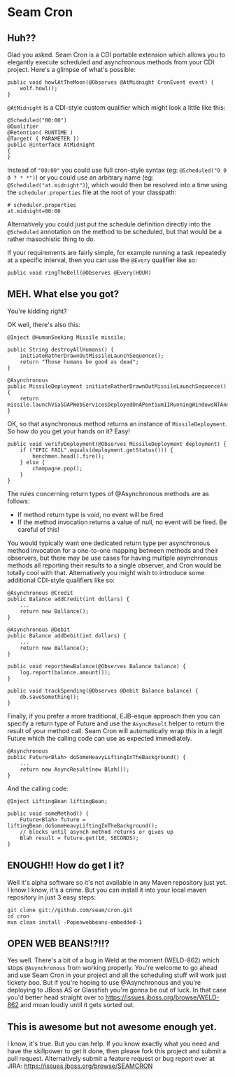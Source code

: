 # Seam Cron

## Huh??

Glad you asked. Seam Cron is a CDI portable extension which allows you to 
elegantly execute scheduled and asynchronous methods from your CDI project.
Here's a glimpse of what's possible:

    public void howlAtTheMoon(@Observes @AtMidnight CronEvent event) {
        wolf.howl();
    }

`@AtMidnight` is a CDI-style custom qualifier which might look a little like this:

    @Scheduled("00:00")
    @Qualifier
    @Retention( RUNTIME )
    @Target( { PARAMETER })
    public @interface AtMidnight
    {
    }

Instead of `"00:00"` you could use full cron-style syntax (eg: `@Scheduled("0 0 0 ? * *")`)
or you could use an arbitrary name (eg: `@Scheduled("at.midnight")`), which would then 
be resolved into a time using the `scheduler.properties` file at the root of your classpath:

    # scheduler.properties
    at.midnight=00:00

Alternatively you could just put the schedule definition directly into the `@Scheduled` 
annotation on the method to be scheduled, but that would be a rather masochistic thing to do.

If your requirements are fairly simple, for example running a task repeatedly at 
a specific interval, then you can use the `@Every` qualifier like so:

    public void ringTheBell(@Observes @Every(HOUR)

## MEH. What else you got?

You're kidding right?

OK well, there's also this:

    @Inject @HumanSeeking Missile missile;

    public String destroyAllHumans() {
        initiateRatherDrawnOutMissileLaunchSequence();
        return "Those humans be good as dead";
    }

    @Asynchronous
    public MissileDeployment initiateRatherDrawnOutMissileLaunchSequence() {
        return missile.launchViaSOAPWebServicesDeployedOnAPentiumIIRunningWindowsNTAndNortonAntiVirus();
    }

OK, so that asynchronous method returns an instance of `MissileDeployment`. 
So how do you get your hands on it? Easy!

    public void verifyDeployment(@Observes MissileDeployment deployment) {
        if ("EPIC FAIL".equals(deployment.getStatus())) {
            henchmen.head().fire();
        } else {
            champagne.pop();
        }
    }

The rules concerning return types of @Asynchronous methods are as follows:

* If method return type is void, no event will be fired
* If the method invocation returns a value of null, no event will be fired. Be careful of this!

You would typically want one dedicated return type per asynchronous method invocation
for a one-to-one mapping between methods and their observers, but there may be use
cases for having multiple asynchronous methods all reporting their results to a single
observer, and Cron would be totally cool with that. Alternatively you might wish
to introduce some additional CDI-style qualifiers like so:

    @Asynchronous @Credit
    public Balance addCredit(int dollars) {
        ...
        return new Ballance();
    }

    @Asynchronous @Debit
    public Balance addDebit(int dollars) {
        ...
        return new Ballance();
    }

    public void reportNewBalance(@Observes Balance balance) {
        log.report(balance.amount());
    }

    public void trackSpending(@Observes @Debit Balance balance) {
        db.saveSomething();
    }

Finally, if you prefer a more traditional, EJB-esque approach then you can specify
a return type of Future<Blah> and use the `AsyncResult` helper to return the result
of your method call. Seam Cron will automatically wrap this in a legit Future<Blah>
which the calling code can use as expected immediately.

    @Asynchronous
    public Future<Blah> doSomeHeavyLiftingInTheBackground() {
        ...
        return new AsyncResult(new Blah());
    }

And the calling code:

    @Inject LiftingBean liftingBean;

    public void someMethod() {
        Future<Blah> future = liftingBean.doSomeHeavyLiftingInTheBackground();
        // blocks until asynch method returns or gives up
        Blah result = future.get(10, SECONDS);
    }

## ENOUGH!! How do get I it?

Well it's alpha software so it's not available in any Maven repository just yet.
I know I know, it's a crime. But you can install it into your local maven repository in just
3 easy steps:

    git clone git://github.com/seam/cron.git
    cd cron
    mvn clean install -Popenwebbeans-embedded-1

## OPEN WEB BEANS!?!!?

Yes well. There's a bit of a bug in Weld at the moment (WELD-862) which stops 
`@Asynchronous` from working properly. You're welcome to go ahead and use Seam Cron
in your project and all the scheduling stuff will work just tickety boo. But if
you're hoping to use @Asynchronous and you're deploying to JBoss AS or Glassfish
you're gonna be out of luck. In that case you'd better head straight over to 
https://issues.jboss.org/browse/WELD-862 and moan loudly until it gets sorted out.

## This is awesome but not awesome enough yet.

I know, it's true. But you can help. If you know exactly what you need and have 
the skillpower to get it done, then please fork this project and submit a pull 
request. Alternatively submit a feature request or bug report over at JIRA:
https://issues.jboss.org/browse/SEAMCRON
